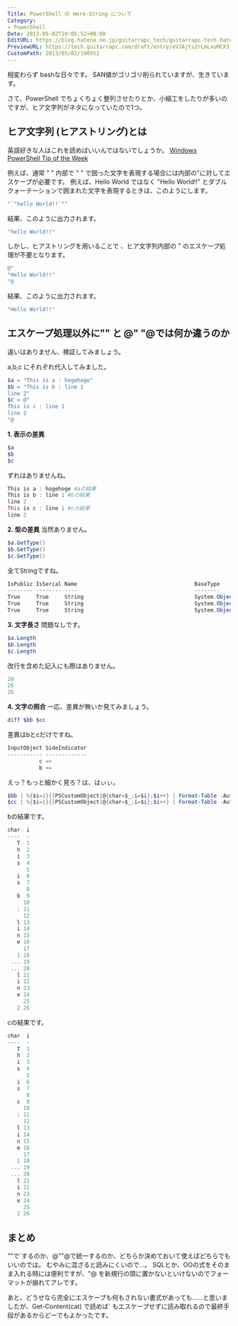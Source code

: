 ```yaml
---
Title: PowerShell の Here-String について
Category:
- PowerShell
Date: 2013-05-02T19:05:52+09:00
EditURL: https://blog.hatena.ne.jp/guitarrapc_tech/guitarrapc-tech.hatenablog.com/atom/entry/6802418398340706773
PreviewURL: https://tech.guitarrapc.com/draft/entry/eVJAjts2rLmLxuMCX3_0VJyslmI
CustomPath: 2013/05/02/190552
---
```


<!--
Date: 2013-05-02T19:05:52+09:00
URL: https://tech.guitarrapc.com/entry/2013/05/02/190552
-->

相変わらず bashな日々です。
SAN値がゴリゴリ削られていますが、生きています。

さて、PowerShell でちょくちょく整列させたりとか、小細工をしたりが多いのですが、ヒア文字列がネタになっていたので1つ。



## ヒア文字列 (ヒアストリング)とは
英語好きな人はこれを読めばいいんではないでしょうか。
[Windows PowerShell Tip of the Week](http://technet.microsoft.com/ja-jp/library/ee692792.aspx)

例えば、通常 " " 内部で " " で囲った文字を表現する場合には内部の"に対してエスケープが必要です。
例えば、Hello World ではなく "Hello World!!" とダブルクォーテーションで囲まれた文字を表現するときは、このようにします。

```ps1
"`"hello World!!`""
```

結果、このように出力されます。

```ps1
"hello World!!"
```


しかし、ヒアストリングを用いることで 、ヒア文字列内部の " のエスケープ処理が不要となります。


```ps1
@"
"Hello World!!"
"@
```

結果、このように出力されます。

```ps1
"Hello World!!"
```



## エスケープ処理以外に"" と @" "@では何か違うのか
違いはありません、検証してみましょう。

a,b,c にそれぞれ代入してみました。

```ps1
$a = "This is a : hogehoge"
$b = "This is b : line 1
line 2"
$c = @"
This is c : line 1
line 2
"@
```


**1. 表示の差異**

```ps1
$a
$b
$c
```


ずれはありませんね。

```ps1
This is a : hogehoge #aの結果
This is b : line 1 #bの結果
line 2
This is c : line 1 #cの結果
line 2
```


**2. 型の差異**
当然ありません。

```ps1
$a.GetType()
$b.GetType()
$c.GetType()
```

全てStringですね。

```ps1
IsPublic IsSerial Name                                     BaseType
-------- -------- ----                                     --------
True     True     String                                   System.Object
True     True     String                                   System.Object
True     True     String                                   System.Object
```


**3. 文字長さ**
問題なしです。

```ps1
$a.Length
$b.Length
$c.Length
```

改行を含めた記入にも際はありません。

```ps1
20
26
26
```


**4. 文字の照合**
一応、差異が無いか見てみましょう。

```ps1
diff $bb $cc
```

差異はbとcだけですね。

```ps1
InputObject SideIndicator
----------- -------------
          c =>
          b <=
```


えっ？もっと細かく見ろ？は、はぃぃ。

```ps1
$bb | %{$i=1}{[PSCustomObject]@{char=$_;i=$i};$i++} | Format-Table -AutoSize
$cc | %{$i=1}{[PSCustomObject]@{char=$_;i=$i};$i++} | Format-Table -AutoSize
```


bの結果です。

```ps1
char  i
----  -
   T  1
   h  2
   i  3
   s  4
      5
   i  6
   s  7
      8
   b  9
     10
   : 11
     12
   l 13
   i 14
   n 15
   e 16
     17
   1 18
 ... 19
 ... 20
   l 21
   i 22
   n 23
   e 24
     25
   2 26
```


cの結果です。

```ps1
char  i
----  -
   T  1
   h  2
   i  3
   s  4
      5
   i  6
   s  7
      8
   c  9
     10
   : 11
     12
   l 13
   i 14
   n 15
   e 16
     17
   1 18
 ... 19
 ... 20
   l 21
   i 22
   n 23
   e 24
     25
   2 26
```



## まとめ
""で`するのか、@""@で統一するのか、どちらか決めておいて使えばどちらでもいいのでは。
むやみに混ざると読みにくいので…。
SQLとか、OOの式をそのまま入れる時には便利ですが、"@ を新規行の頭に置かないといけないのでフォーマットが崩れてアレです。

あと、どうせなら完全にエスケープも何もされない書式があっても……と思いましたが、Get-Content(cat) で読めば` もエスケープせずに読み取れるので最終手段があるからどーでもよかったです。
